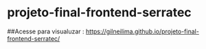 # projeto-final-frontend-serratec

##Acesse para visualuzar : https://gilneilima.github.io/projeto-final-frontend-serratec/
